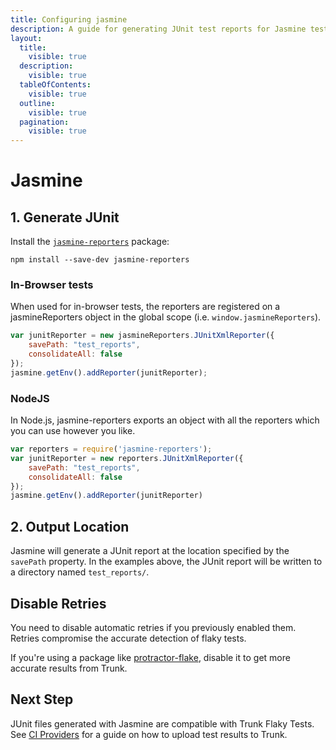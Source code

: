 ```yaml
---
title: Configuring jasmine
description: A guide for generating JUnit test reports for Jasmine tests
layout:
  title:
    visible: true
  description:
    visible: true
  tableOfContents:
    visible: true
  outline:
    visible: true
  pagination:
    visible: true
---
```


# Jasmine

## 1. Generate JUnit

Install the [`jasmine-reporters`](https://www.npmjs.com/package/jasmine-reporters) package:

```shell
npm install --save-dev jasmine-reporters
```

### In-Browser tests

When used for in-browser tests, the reporters are registered on a jasmineReporters object in the global scope (i.e. `window.jasmineReporters`).

```javascript
var junitReporter = new jasmineReporters.JUnitXmlReporter({
    savePath: "test_reports",
    consolidateAll: false
});
jasmine.getEnv().addReporter(junitReporter);
```

### NodeJS

In Node.js, jasmine-reporters exports an object with all the reporters which you can use however you like.

```javascript
var reporters = require('jasmine-reporters');
var junitReporter = new reporters.JUnitXmlReporter({
    savePath: "test_reports",
    consolidateAll: false
});
jasmine.getEnv().addReporter(junitReporter)

```

## 2. Output Location

Jasmine will generate a JUnit report at the location specified by the `savePath` property. In the examples above, the JUnit report will be written to a directory named `test_reports/`.

## Disable Retries

You need to disable automatic retries if you previously enabled them. Retries compromise the accurate detection of flaky tests.

If you're using a package like [protractor-flake](https://www.npmjs.com/package/protractor-flake), disable it to get more accurate results from Trunk.

## Next Step

JUnit files generated with Jasmine are compatible with Trunk Flaky Tests. See [CI Providers](https://docs.trunk.io/flaky-tests/get-started/ci-providers) for a guide on how to upload test results to Trunk.
